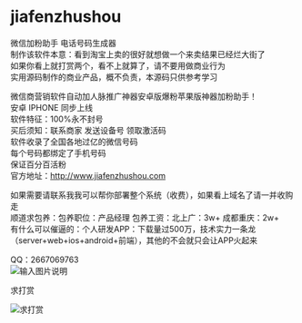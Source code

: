 # jiafenzhushou
微信加粉助手 电话号码生成器<br/>
制作该软件本意：看到淘宝上卖的很好就想做一个来卖结果已经烂大街了<br/>
如果你看上就打赏两个，看不上就算了，请不要用做商业行为<br/>
实用源码制作的商业产品，概不负责，本源码只供参考学习<br/>


微信商营销软件自动加人脉推广神器安卓版爆粉苹果版神器加粉助手！<br/>
安卓 IPHONE 同步上线<br/>
软件特征：100%永不封号<br/>
买后须知：联系商家 发送设备号 领取激活码<br/>
软件收录了全国各地过亿的微信号码<br/>
每个号码都绑定了手机号码<br/>
保证百分百活粉<br/>
官方地址：http://www.jiafenzhushou.com<br/>
 
如果需要请联系我我可以帮你部署整个系统（收费），如果看上域名了请一并收购走<br/>
顺道求包养：包养职位：产品经理 包养工资：北上广：3w+ 成都重庆：2w+  <br/>
有什么可以催逼的：个人研发APP：下载量过500万，技术实力一条龙（server+web+ios+android+前端），其他的不会就只会让APP火起来<br/>

QQ：2667069763 <br/>
![输入图片说明](http://git.oschina.net/uploads/images/2016/0630/024635_33ba03cb_620187.png "在这里输入图片标题")<br/>

求打赏<br/>
 
![求打赏](http://git.oschina.net/uploads/images/2016/0630/022726_47288d0d_620187.jpeg "求打赏")
